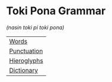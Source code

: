 # Toki Pona Grammar
*(nasin toki pi toki pona)*

| |
|:-|
| [Words](nimi.md) |
| [Punctuation](sitelen-pi-poka-nimi.md) |
| [Hieroglyphs](sitelen-pona.md) |
| [Dictionary](ale-pi-nimi-mute.md) |

